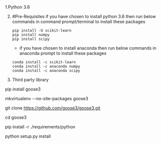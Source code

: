 1.Python 3.6

2. #Pre-Requisites
if you have chosen to install python 3.6 then run below commands in command prompt/terminal to install these packages
   ```
   pip install -U scikit-learn
   pip install numpy
   pip install scipy
   ```
   - if you have chosen to install anaconda then run below commands in anaconda prompt to install these packages
   ```
   conda install -c scikit-learn
   conda install -c anaconda numpy
   conda install -c anaconda scipy
   
 3. Third party library
 
 pip install goose3
 
 mkvirtualenv --no-site-packages goose3
 
 git clone https://github.com/goose3/goose3.git
 
 cd goose3
 
 pip install -r ./requirements/python
 
 python setup.py install
 
